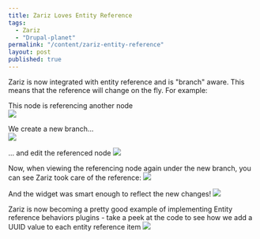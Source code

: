```yaml
---
title: Zariz Loves Entity Reference
tags: 
  - Zariz
  - "Drupal-planet"
permalink: "/content/zariz-entity-reference"
layout: post
published: true
---
```


Zariz is now integrated with entity reference and is "branch" aware. This means
that the reference will change on the fly. For example:

<!-- more -->

This node is referencing another node  
![]({{BASE_PATH}}/assets/images/posts/zariz-entity-reference/2.jpg)

We create a new branch...  
![]({{BASE_PATH}}/assets/images/posts/zariz-entity-reference/3.jpg)

... and edit the referenced node
![]({{BASE_PATH}}/assets/images/posts/zariz-entity-reference/4.jpg)

Now, when viewing the referencing node again under the new branch, you can see 
Zariz took care of the reference:
![]({{BASE_PATH}}/assets/images/posts/zariz-entity-reference/5.jpg)

And the widget was smart enough to reflect the new changes! 
![]({{BASE_PATH}}/assets/images/posts/zariz-entity-reference/6.jpg)

Zariz is now becoming a pretty good example of implementing Entity reference behaviors plugins - take a peek at the code to see how we add a UUID value to each entity reference item
![]({{BASE_PATH}}/assets/images/posts/zariz-entity-reference/7.jpg)